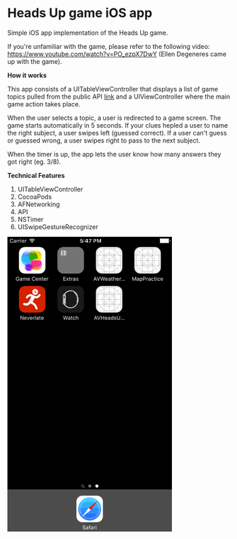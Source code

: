 # Heads Up game iOS app
Simple iOS app implementation of the Heads Up game. 

If you're unfamiliar with the game, please refer to the following video: https://www.youtube.com/watch?v=PO_ezpX7DwY (Ellen Degeneres came up with the game). 

**How it works**

This app consists of a UITableViewController that displays a list of game topics pulled from the public API [link](https://heads-up-api.herokuapp.com) and a UIViewController where the main game action takes place. 

When the user selects a topic, a user is redirected to a game screen. The game starts automatically in 5 seconds. If your clues hepled a user to name the right subject, a user swipes left (guessed correct). If a user can't guess or guessed wrong, a user swipes right to pass to the next subject.

When the timer is up, the app lets the user know how many answers they got right (eg. 3/8). 

 
 
**Technical Features**


1) UITableViewController    
2) CocoaPods  
3) AFNetworking  
3) API   
4) NSTimer     
3) UISwipeGestureRecognizer    

![gif](https://github.com/ayunav/HeadsUp-Game-App/blob/master/HeadsUpGame.gif)



